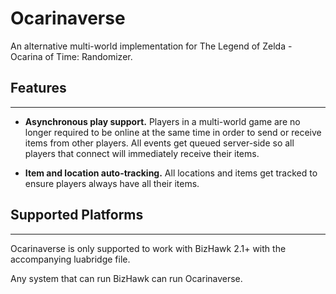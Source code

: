 # Ocarinaverse

An alternative multi-world implementation for The Legend of Zelda - Ocarina of Time: Randomizer.

## Features

---

+ **Asynchronous play support.** Players in a multi-world game are no longer required to be online at the same time in order to send or receive items from other players. All events get queued server-side so all players that connect will immediately receive their items.

+ **Item and location auto-tracking.** All locations and items get tracked to ensure players always have all their items.

## Supported Platforms

---

Ocarinaverse is only supported to work with BizHawk 2.1+ with the accompanying luabridge file. 

Any system that can run BizHawk can run Ocarinaverse.
